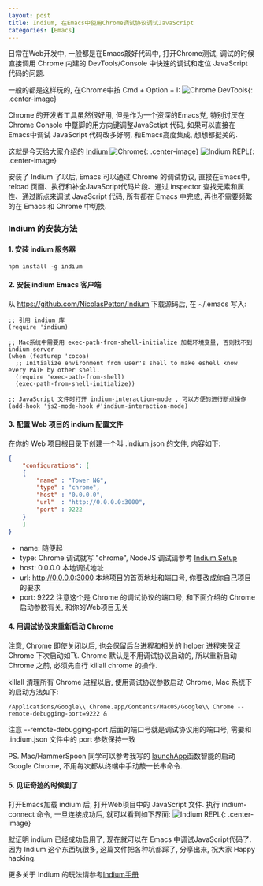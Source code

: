 ```yaml
---
layout: post
title: Indium, 在Emacs中使用Chrome调试协议调试JavaScript
categories: [Emacs]
---
```


日常在Web开发中, 一般都是在Emacs敲好代码中, 打开Chrome测试, 调试的时候直接调用 Chrome 内建的 DevTools/Console 中快速的调试和定位 JavaScript 代码的问题.

一般的都是这样玩的, 在Chrome中按  Cmd + Option + I:
![Chrome DevTools]({{site.url}}/pics/indium/indium-1.png){: .center-image}

Chrome 的开发者工具虽然很好用, 但是作为一个资深的Emacs党, 特别讨厌在 Chrome Console 中蹩脚的用方向键调整JavaSctipt 代码, 如果可以直接在Emacs中调试 JavaScript 代码改多好啊, 和Emacs高度集成, 想想都挺美的.

这就是今天给大家介绍的 [Indium](https://indium.readthedocs.io/en/latest/installation.html)
![Chrome]({{site.url}}/pics/indium/indium-2.png){: .center-image}
![Indium REPL]({{site.url}}/pics/indium/indium-3.png){: .center-image}

安装了 Indium 了以后, Emacs 可以通过 Chrome 的调试协议, 直接在Emacs中, reload 页面、执行和补全JavaScript代码片段、通过 inspector 查找元素和属性、通过断点来调试 JavaScript 代码, 所有都在 Emacs 中完成, 再也不需要频繁的在 Emacs 和 Chrome 中切换.

### Indium 的安装方法

#### 1. 安装 indium 服务器
```shell
npm install -g indium
```

#### 2. 安装 indium Emacs 客户端
从 https://github.com/NicolasPetton/Indium 下载源码后, 在 ~/.emacs 写入:

```elisp
;; 引用 indium 库
(require 'indium)

;; Mac系统中需要用 exec-path-from-shell-initialize 加载环境变量, 否则找不到 indium server
(when (featurep 'cocoa)
  ;; Initialize environment from user's shell to make eshell know every PATH by other shell.
  (require 'exec-path-from-shell)
  (exec-path-from-shell-initialize))

;; JavaScript 文件时打开 indium-interaction-mode , 可以方便的进行断点操作
(add-hook 'js2-mode-hook #'indium-interaction-mode)
```

#### 3. 配置 Web 项目的 indium 配置文件
在你的 Web 项目根目录下创建一个叫 .indium.json 的文件, 内容如下:

```json
{
    "configurations": [
	{
	    "name" : "Tower NG",
	    "type" : "chrome",
	    "host" : "0.0.0.0",
	    "url"  : "http://0.0.0.0:3000",
	    "port" : 9222
	}
    ]
}
```

* name: 随便起
* type: Chrome 调试就写 "chrome", NodeJS 调试请参考 [Indium Setup](https://indium.readthedocs.io/en/latest/setup.html)
* host: 0.0.0.0 本地调试地址
* url: http://0.0.0.0:3000 本地项目的首页地址和端口号, 你要改成你自己项目的要求
* port: 9222 注意这个是 Chrome 的调试协议的端口号, 和下面介绍的 Chrome 启动参数有关, 和你的Web项目无关

#### 4. 用调试协议来重新启动 Chrome
注意, Chrome 即使关闭以后, 也会保留后台进程和相关的 helper 进程来保证 Chrome 下次启动如飞.
Chrome 默认是不用调试协议启动的, 所以重新启动 Chrome 之前, 必须先自行 killall chrome 的操作.

killall 清理所有 Chrome 进程以后, 使用调试协议参数启动 Chrome, Mac 系统下的启动方法如下:

```shell
/Applications/Google\\ Chrome.app/Contents/MacOS/Google\\ Chrome --remote-debugging-port=9222 &
```

注意 --remote-debugging-port 后面的端口号就是调试协议用的端口号, 需要和 .indium.json 文件中的 port 参数保持一致

PS. Mac/HammerSpoon 同学可以参考我写的 [launchApp](https://github.com/manateelazycat/hammerspoon-config/blob/master/init.lua#L178)函数智能的启动 Google Chrome, 不用每次都从终端中手动敲一长串命令.

#### 5. 见证奇迹的时候到了
打开Emacs加载 indium 后, 打开Web项目中的 JavaScript 文件.
执行 indium-connect 命令, 一旦连接成功后, 就可以看到如下界面:
![Indium REPL]({{site.url}}/pics/indium/indium-4.png){: .center-image}

就证明 indium 已经成功启用了, 现在就可以在 Emacs 中调试JavaScript代码了.
因为 Indium 这个东西坑很多, 这篇文件把各种坑都踩了, 分享出来, 祝大家 Happy hacking.

更多关于 Indium 的玩法请参考[Indium手册](https://indium.readthedocs.io/en/latest/index.html)
